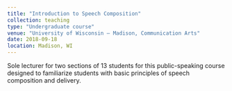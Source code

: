 ```yaml
---
title: "Introduction to Speech Composition"
collection: teaching
type: "Undergraduate course"
venue: "University of Wisconsin – Madison, Communication Arts"
date: 2018-09-18
location: Madison, WI
---
```


Sole lecturer for two sections of 13 students for this public-speaking course designed to familiarize students with basic principles of speech composition and delivery.
